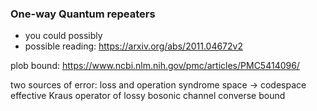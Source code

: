 
### One-way Quantum repeaters
- you could possibly 
- possible reading: https://arxiv.org/abs/2011.04672v2

plob bound: https://www.ncbi.nlm.nih.gov/pmc/articles/PMC5414096/

two sources of error: loss and operation
syndrome space -> codespace
effective Kraus operator of lossy bosonic channel
converse bound


